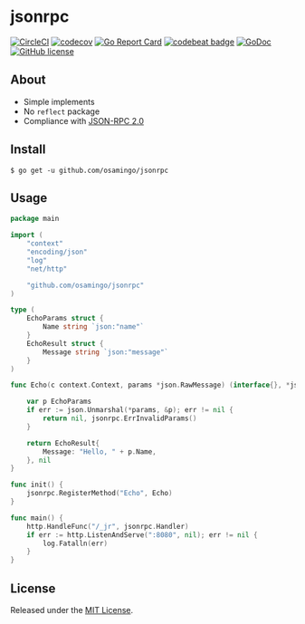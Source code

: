 # jsonrpc

[![CircleCI](https://img.shields.io/circleci/project/osamingo/jsonrpc/master.svg)](https://circleci.com/gh/osamingo/jsonrpc)
[![codecov](https://codecov.io/gh/osamingo/jsonrpc/branch/master/graph/badge.svg)](https://codecov.io/gh/osamingo/jsonrpc)
[![Go Report Card](https://goreportcard.com/badge/osamingo/jsonrpc)](https://goreportcard.com/report/osamingo/jsonrpc)
[![codebeat badge](https://codebeat.co/badges/cbd0290d-200b-4693-80dc-296d9447c35b)](https://codebeat.co/projects/github-com-osamingo-jsonrpc)
[![GoDoc](https://godoc.org/github.com/osamingo/jsonrpc?status.svg)](https://godoc.org/github.com/osamingo/jsonrpc)
[![GitHub license](https://img.shields.io/badge/license-MIT-blue.svg)](https://raw.githubusercontent.com/osamingo/jsonrpc/master/LICENSE)

## About

- Simple implements
- No `reflect` package
- Compliance with [JSON-RPC 2.0](http://www.jsonrpc.org/specification)

## Install

```
$ go get -u github.com/osamingo/jsonrpc
```

## Usage

```go
package main

import (
	"context"
	"encoding/json"
	"log"
	"net/http"

	"github.com/osamingo/jsonrpc"
)

type (
	EchoParams struct {
		Name string `json:"name"`
	}
	EchoResult struct {
		Message string `json:"message"`
	}
)

func Echo(c context.Context, params *json.RawMessage) (interface{}, *jsonrpc.Error) {

	var p EchoParams
	if err := json.Unmarshal(*params, &p); err != nil {
		return nil, jsonrpc.ErrInvalidParams()
	}

	return EchoResult{
		Message: "Hello, " + p.Name,
	}, nil
}

func init() {
	jsonrpc.RegisterMethod("Echo", Echo)
}

func main() {
	http.HandleFunc("/_jr", jsonrpc.Handler)
	if err := http.ListenAndServe(":8080", nil); err != nil {
		log.Fatalln(err)
	}
}
```

## License

Released under the [MIT License](https://github.com/osamingo/jsonrpc/blob/master/LICENSE).
